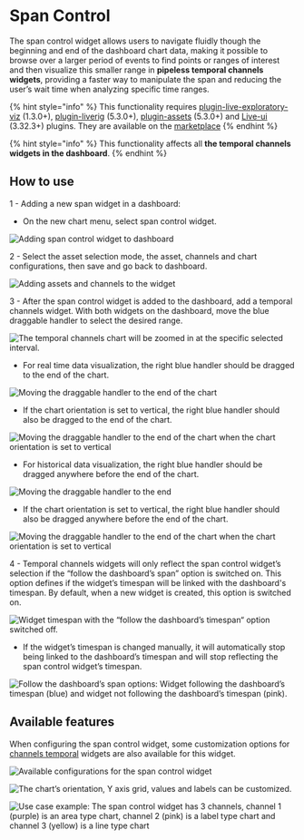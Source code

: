 # Span Control

The span control widget allows users to navigate fluidly though the beginning and end of the dashboard chart data, making it possible to browse over a larger period of events to find points or ranges of interest and then visualize this smaller range in **pipeless temporal channels widgets**, providing a faster way to manipulate the span and reducing the user’s wait time when analyzing specific time ranges.

{% hint style="info" %}
This functionality requires [plugin-live-exploratory-viz](https://marketplace.intelie.com/artifact/plugin-live-exploratory-viz/) (1.3.0+), [plugin-liverig](https://marketplace.intelie.com/artifact/plugin-liverig/) (5.3.0+), [plugin-assets](https://marketplace.intelie.com/artifact/plugin-assets/) (5.3.0+) and [Live-ui](https://marketplace.intelie.com/artifact/live-ui/) (3.32.3+) plugins. They are available on the [marketplace](https://marketplace.intelie.com/)
{% endhint %}

{% hint style="info" %}
This functionality affects all **the temporal channels widgets in the dashboard**.
{% endhint %}

## How to use

1 - Adding a new span widget in a dashboard:

* On the new chart menu, select span control widget.

![Adding span control widget to dashboard](../../../../.gitbook/assets/00.png)

2 - Select the asset selection mode, the asset, channels and chart configurations, then save and go back to dashboard.

![Adding assets and channels to the widget](../../../../.gitbook/assets/01.png)

3 - After the span control widget is added to the dashboard, add a temporal channels widget. With both widgets on the dashboard, move the blue draggable handler to select the desired range.

![The temporal channels chart will be zoomed in at the specific selected interval.](../../../../.gitbook/assets/02.png)

* For real time data visualization, the right blue handler should be dragged to the end of the chart.

![Moving the draggable handler to the end of the chart](../../../../.gitbook/assets/03.png)

* If the chart orientation is set to vertical, the right blue handler should also be dragged to the end of the chart.

![Moving the draggable handler to the end of the chart when the chart orientation is set to vertical](../../../../.gitbook/assets/04.png)

* For historical data visualization, the right blue handler should be dragged anywhere before the end of the chart.

![Moving the draggable handler to the end](../../../../.gitbook/assets/05.png)

* If the chart orientation is set to vertical, the right blue handler should also be dragged anywhere before the end of the chart.

![Moving the draggable handler to the end of the chart when the chart
orientation is set to vertical](../../../../.gitbook/assets/06.png)

4 - Temporal channels widgets will only reflect the span control widget’s selection if the “follow the dashboard’s span” option is switched on. This option defines if the widget’s timespan will be linked with the dashboard's timespan. By default, when a new widget is created, this option is switched on.

![Widget timespan with the “follow the dashboard’s timespan“ option switched off.](../../../../.gitbook/assets/09.png)

* If the widget’s timespan is changed manually, it will automatically stop being linked to the dashboard’s timespan and will stop reflecting the span control widget’s timespan.

![Follow the dashboard’s span options: Widget following the dashboard’s timespan (blue) and widget not following the dashboard’s timespan (pink).](../../../../.gitbook/assets/10.png)

## Available features

When configuring the span control widget, some customization options for [channels temporal](https://drilling.intelie.com/features/data-visualization/channels-charts/temporal-channels-chart) widgets are also available for this widget.

![Available configurations for the span control widget](../../../../.gitbook/assets/07.png)

![The chart’s orientation, Y axis grid, values and labels can be customized.](../../../../.gitbook/assets/11.png)

![Use case example: The span control widget has 3 channels, channel 1 (purple) is an area type chart, channel 2 (pink) is a label type chart and channel 3 (yellow) is a line type chart](../../../../.gitbook/assets/08.png)
